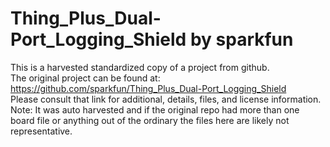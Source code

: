 
# Thing_Plus_Dual-Port_Logging_Shield by sparkfun  
This is a harvested standardized copy of a project from github.  
The original project can be found at:  
https://github.com/sparkfun/Thing_Plus_Dual-Port_Logging_Shield  
Please consult that link for additional, details, files, and license information.  
Note: It was auto harvested and if the original repo had more than one board file or anything out of the ordinary the files here are likely not representative.  
    